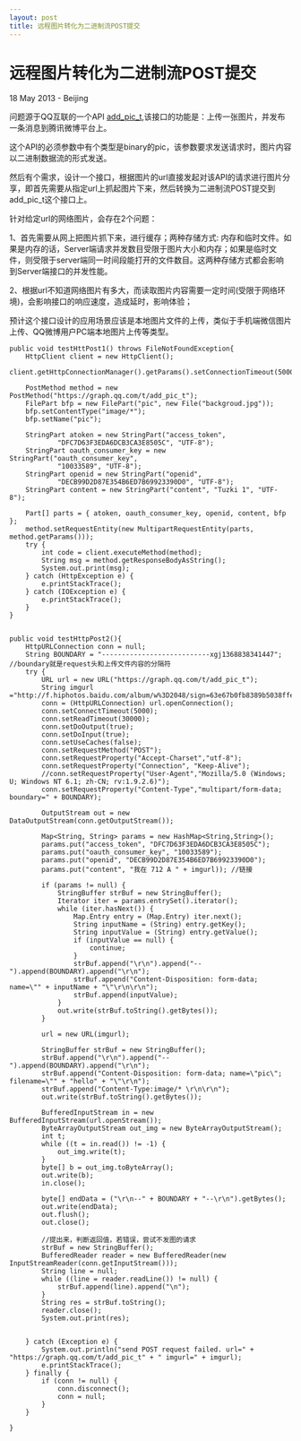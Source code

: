 ```yaml
---
layout: post
title: 远程图片转化为二进制流POST提交
---
```


远程图片转化为二进制流POST提交
========================
18 May 2013 - Beijing	
	
	
问题源于QQ互联的一个API [add_pic_t](http://wiki.open.qq.com/wiki/website/add_pic_t),该接口的功能是：上传一张图片，并发布一条消息到腾讯微博平台上。

这个API的必须参数中有个类型是binary的pic，该参数要求发送请求时，图片内容以二进制数据流的形式发送。
	
然后有个需求，设计一个接口，根据图片的url直接发起对该API的请求进行图片分享，即首先需要从指定url上抓起图片下来，然后转换为二进制流POST提交到add_pic_t这个接口上。
		
针对给定url的网络图片，会存在2个问题：

1、首先需要从网上把图片抓下来，进行缓存；两种存储方式: 内存和临时文件。如果是内存的话，Server端请求并发数目受限于图片大小和内存；如果是临时文件，则受限于server端同一时间段能打开的文件数目。这两种存储方式都会影响到Server端接口的并发性能。

2、根据url不知道网络图片有多大，而读取图片内容需要一定时间(受限于网络环境)，会影响接口的响应速度，造成延时，影响体验；
	
预计这个接口设计的应用场景应该是本地图片文件的上传，类似于手机端微信图片上传、QQ微博用户PC端本地图片上传等类型。
	
	public void testHttPost1() throws FileNotFoundException{
		HttpClient client = new HttpClient();
		client.getHttpConnectionManager().getParams().setConnectionTimeout(5000);
		
		PostMethod method = new PostMethod("https://graph.qq.com/t/add_pic_t");
		FilePart bfp = new FilePart("pic", new File("backgroud.jpg"));
		bfp.setContentType("image/*");
		bfp.setName("pic");

		StringPart atoken = new StringPart("access_token",
				"DFC7D63F3EDA6DCB3CA3E8505C", "UTF-8");
		StringPart oauth_consumer_key = new StringPart("oauth_consumer_key",
				"10033589", "UTF-8");
		StringPart openid = new StringPart("openid",
				"DECB99D2D87E354B6ED7B69923390D0", "UTF-8");
		StringPart content = new StringPart("content", "Tuzki 1", "UTF-8");

		Part[] parts = { atoken, oauth_consumer_key, openid, content, bfp };
		method.setRequestEntity(new MultipartRequestEntity(parts, method.getParams()));
		try {
			int code = client.executeMethod(method);
			String msg = method.getResponseBodyAsString();
			System.out.print(msg);
		} catch (HttpException e) {
			e.printStackTrace();
		} catch (IOException e) {
			e.printStackTrace();
		}
	}
	
	
	public void testHttpPost2(){
		HttpURLConnection conn = null;  
        String BOUNDARY = "---------------------------xgj1368838341447"; //boundary就是request头和上传文件内容的分隔符  
        try {  
            URL url = new URL("https://graph.qq.com/t/add_pic_t");  
            String imgurl ="http://f.hiphotos.baidu.com/album/w%3D2048/sign=63e67b0fb8389b5038ffe752b10de5dd/9d82d158ccbf6c81d53d4df9bd3eb13533fa409c.jpg";
            conn = (HttpURLConnection) url.openConnection();  
            conn.setConnectTimeout(5000);  
            conn.setReadTimeout(30000);  
            conn.setDoOutput(true);  
            conn.setDoInput(true);  
            conn.setUseCaches(false);  
            conn.setRequestMethod("POST");
            conn.setRequestProperty("Accept-Charset","utf-8");
            conn.setRequestProperty("Connection", "Keep-Alive");  
            //conn.setRequestProperty("User-Agent","Mozilla/5.0 (Windows; U; Windows NT 6.1; zh-CN; rv:1.9.2.6)");  
            conn.setRequestProperty("Content-Type","multipart/form-data; boundary=" + BOUNDARY);  
  
            OutputStream out = new DataOutputStream(conn.getOutputStream());  
            
            Map<String, String> params = new HashMap<String,String>();
            params.put("access_token", "DFC7D63F3EDA6DCB3CA3E8505C");
            params.put("oauth_consumer_key", "10033589");
            params.put("openid", "DECB99D2D87E354B6ED7B69923390D0");
            params.put("content", "我在 712 A " + imgurl)); //链接
            
            if (params != null) {  
                StringBuffer strBuf = new StringBuffer();  
                Iterator iter = params.entrySet().iterator();  
                while (iter.hasNext()) {  
                    Map.Entry entry = (Map.Entry) iter.next();  
                    String inputName = (String) entry.getKey();  
                    String inputValue = (String) entry.getValue();  
                    if (inputValue == null) {  
                        continue;  
                    }  
                    strBuf.append("\r\n").append("--").append(BOUNDARY).append("\r\n");  
                    strBuf.append("Content-Disposition: form-data; name=\"" + inputName + "\"\r\n\r\n");  
                    strBuf.append(inputValue);  
                }  
                out.write(strBuf.toString().getBytes());  
            }  
  
            url = new URL(imgurl);

            StringBuffer strBuf = new StringBuffer();  
            strBuf.append("\r\n").append("--").append(BOUNDARY).append("\r\n");
            strBuf.append("Content-Disposition: form-data; name=\"pic\"; filename=\"" + "hello" + "\"\r\n");
            strBuf.append("Content-Type:image/* \r\n\r\n");
            out.write(strBuf.toString().getBytes());  
            		
            BufferedInputStream in = new BufferedInputStream(url.openStream());  
            ByteArrayOutputStream out_img = new ByteArrayOutputStream();
            int t;  
            while ((t = in.read()) != -1) {  
                out_img.write(t);
            } 
            byte[] b = out_img.toByteArray();
            out.write(b);
            in.close();
            
            byte[] endData = ("\r\n--" + BOUNDARY + "--\r\n").getBytes();  
            out.write(endData);
            out.flush();  
            out.close();
              
            //提出来，判断返回值，若错误，尝试不发图的请求
            strBuf = new StringBuffer();  
            BufferedReader reader = new BufferedReader(new InputStreamReader(conn.getInputStream()));  
            String line = null;  
            while ((line = reader.readLine()) != null) {  
                strBuf.append(line).append("\n");  
            }  
            String res = strBuf.toString();  
            reader.close();
            System.out.print(res);
            
            
        } catch (Exception e) {  
            System.out.println("send POST request failed. url=" + "https://graph.qq.com/t/add_pic_t" + " imgurl=" + imgurl);  
            e.printStackTrace();  
        } finally {  
            if (conn != null) {  
                conn.disconnect();  
                conn = null;  
            }  
        }  
  
	}